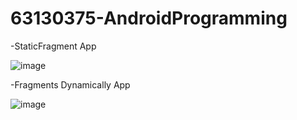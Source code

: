 # 63130375-AndroidProgramming

-StaticFragment App

![image](https://github.com/user-attachments/assets/71f40835-524e-4e29-b749-032ce5d07d1e)


-Fragments Dynamically App

![image](https://github.com/user-attachments/assets/b9ac949f-c79d-4452-9841-5271dcb1609d)




